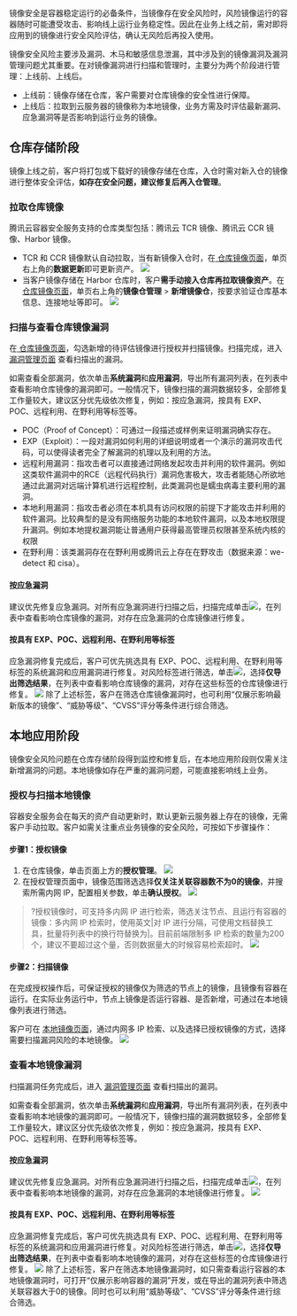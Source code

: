 镜像安全是容器稳定运行的必备条件，当镜像存在安全风险时，风险镜像运行的容器随时可能遭受攻击、影响线上运行业务稳定性。因此在业务上线之前，需对即将应用到的镜像进行安全风险评估，确认无风险后再投入使用。

镜像安全风险主要涉及漏洞、木马和敏感信息泄漏，其中涉及到的镜像漏洞及漏洞管理问题尤其重要。在对镜像漏洞进行扫描和管理时，主要分为两个阶段进行管理：上线前、上线后。
- 上线前：镜像存储在仓库，客户需要对仓库镜像的安全性进行保障。
- 上线后：拉取到云服务器的镜像称为本地镜像，业务方需及时评估最新漏洞、应急漏洞等是否影响到运行业务的镜像。


## 仓库存储阶段
镜像上线之前，客户将打包或下载好的镜像存储在仓库，入仓时需对新入仓的镜像进行整体安全评估，**如存在安全问题，建议修复后再入仓管理**。


### 拉取仓库镜像
腾讯云容器安全服务支持的仓库类型包括：腾讯云 TCR 镜像、腾讯云 CCR 镜像、Harbor 镜像。

- TCR 和 CCR 镜像默认自动拉取，当有新镜像入仓时，在[ 仓库镜像页面](https://console.cloud.tencent.com/tcss/security/imageStore)，单页右上角的**数据更新**即可更新资产。
![](https://qcloudimg.tencent-cloud.cn/raw/5a70b4c5b37baea07ed640371328ae65.png)
- 当客户镜像存储在 Harbor 仓库时，客户**需手动接入仓库再拉取镜像资产**。在[ 仓库镜像页面](https://console.cloud.tencent.com/tcss/security/imageStore)，单页右上角的**镜像仓管理** > **新增镜像仓**，按要求验证仓库基本信息、连接地址等即可。
![](https://qcloudimg.tencent-cloud.cn/raw/34229b2a5ffd8386d24e5aa34e1ab3c7.png)


### 扫描与查看仓库镜像漏洞
在[ 仓库镜像页面](https://console.cloud.tencent.com/tcss/security/imageStore)，勾选新增的待评估镜像进行授权并扫描镜像。扫描完成，进入 [漏洞管理页面](https://console.cloud.tencent.com/tcss/vulnerability/imageVul) 查看扫描出的漏洞。

如需查看全部漏洞，依次单击**系统漏洞**和**应用漏洞**，导出所有漏洞列表，在列表中查看影响仓库镜像的漏洞即可。一般情况下，镜像扫描的漏洞数据较多，全部修复工作量较大，建议区分优先级依次修复，例如：按应急漏洞，按具有 EXP、POC、远程利用、在野利用等标签等。
- POC（Proof of Concept）：可通过一段描述或样例来证明漏洞确实存在。
- EXP（Exploit）：一段对漏洞如何利用的详细说明或者一个演示的漏洞攻击代码，可以使得读者完全了解漏洞的机理以及利用的方法。
- 远程利用漏洞：指攻击者可以直接通过网络发起攻击并利用的软件漏洞。例如这类软件漏洞中的RCE（远程代码执行）漏洞危害极大，攻击者能随心所欲地通过此漏洞对远端计算机进行远程控制，此类漏洞也是蠕虫病毒主要利用的漏洞。
- 本地利用漏洞：指攻击者必须在本机具有访问权限的前提下才能攻击并利用的软件漏洞。比较典型的是没有网络服务功能的本地软件漏洞，以及本地权限提升漏洞。例如本地提权漏洞能让普通用户获得最高管理员权限甚至系统内核的权限
- 在野利用：该类漏洞存在在野利用或腾讯云上存在在野攻击（数据来源：we-detect 和 cisa）。


#### 按应急漏洞
建议优先修复应急漏洞。对所有应急漏洞进行扫描之后，扫描完成单击![](https://qcloudimg.tencent-cloud.cn/raw/f5f4ceecfdfc660d563ad1ce4c3b547b.png)，在列表中查看影响仓库镜像的漏洞，对存在应急漏洞的仓库镜像进行修复。

#### 按具有 EXP、POC、远程利用、在野利用等标签
应急漏洞修复完成后，客户可优先挑选具有 EXP、POC、远程利用、在野利用等标签的系统漏洞和应用漏洞进行修复。对风险标签进行筛选，单击![](https://qcloudimg.tencent-cloud.cn/raw/f5f4ceecfdfc660d563ad1ce4c3b547b.png)，选择**仅导出筛选结果**，在列表中查看影响仓库镜像的漏洞，对存在这些标签的仓库镜像进行修复。
![](https://qcloudimg.tencent-cloud.cn/raw/4c31558f60712c15ababd8121254edbf.png)
除了上述标签，客户在筛选仓库镜像漏洞时，也可利用“仅展示影响最新版本的镜像”、“威胁等级”、“CVSS”评分等条件进行综合筛选。


## 本地应用阶段
镜像安全风险问题在仓库存储阶段得到监控和修复后，在本地应用阶段则仅需关注新增漏洞的问题。本地镜像如存在严重的漏洞问题，可能直接影响线上业务。

### 授权与扫描本地镜像
容器安全服务会在每天的资产自动更新时，默认更新云服务器上存在的镜像，无需客户手动拉取。客户如需关注重点业务镜像的安全风险，可按如下步骤操作：

#### 步骤1：授权镜像
1. 在仓库镜像，单击页面上方的**授权管理**。
![](https://qcloudimg.tencent-cloud.cn/raw/629f9c6ec9d6cf67951050f6ed2f7324.png)
2. 在授权管理页面中，镜像范围筛选选择**仅关注关联容器数不为0的镜像**，并搜索所需内网 IP，配置相关参数，单击**确认授权**。
![](https://qcloudimg.tencent-cloud.cn/raw/8c9d03ed7acb39249f407b416670188c.png)
>?授权镜像时，可支持多内网 IP 进行检索，筛选关注节点、且运行有容器的镜像：多内网 IP 检索时，使用英文|对 IP 进行分隔，可使用文档替换工具，批量将列表中的换行符替换为|。目前前端限制多 IP 检索的数量为200个，建议不要超过这个量，否则数据量大的时候容易检索超时。
>![](https://qcloudimg.tencent-cloud.cn/raw/47d93d342be9235864618f94c249fd60.png)


#### 步骤2：扫描镜像
在完成授权操作后，可保证授权的镜像仅为筛选的节点上的镜像，且镜像有容器在运行。在实际业务运行中，节点上镜像是否运行容器、是否新增，可通过在本地镜像列表进行筛选。

客户可在 [本地镜像页面](https://console.cloud.tencent.com/tcss/security/image)，通过内网多 IP 检索、以及选择已授权镜像的方式，选择需要扫描漏洞风险的本地镜像。
![](https://qcloudimg.tencent-cloud.cn/raw/c0c98c51f9b7b276c180ddcf7c055ba3.png)

### 查看本地镜像漏洞
扫描漏洞任务完成后，进入 [漏洞管理页面](https://console.cloud.tencent.com/tcss/vulnerability/imageVul) 查看扫描出的漏洞。

如需查看全部漏洞，依次单击**系统漏洞**和**应用漏洞**，导出所有漏洞列表，在列表中查看影响本地镜像的漏洞即可。一般情况下，镜像扫描的漏洞数据较多，全部修复工作量较大，建议区分优先级依次修复，例如：按应急漏洞，按具有 EXP、POC、远程利用、在野利用等标签等。


#### 按应急漏洞
建议优先修复应急漏洞。对所有应急漏洞进行扫描之后，扫描完成单击![](https://qcloudimg.tencent-cloud.cn/raw/f5f4ceecfdfc660d563ad1ce4c3b547b.png)，在列表中查看影响本地镜像的漏洞，对存在应急漏洞的本地镜像进行修复。
![](https://qcloudimg.tencent-cloud.cn/raw/6df63c1f547850b286bf97db0535360b.png)
#### 按具有 EXP、POC、远程利用、在野利用等标签
应急漏洞修复完成后，客户可优先挑选具有 EXP、POC、远程利用、在野利用等标签的系统漏洞和应用漏洞进行修复。对风险标签进行筛选，单击![](https://qcloudimg.tencent-cloud.cn/raw/f5f4ceecfdfc660d563ad1ce4c3b547b.png)，选择**仅导出筛选结果**，在列表中查看影响本地镜像的漏洞，对存在这些标签的仓库镜像进行修复。
![](https://qcloudimg.tencent-cloud.cn/raw/4148914acd40e55c34ae1614a3ea31e5.png)
除了上述标签，客户在筛选本地镜像漏洞时，如只需查看运行容器的本地镜像漏洞时，可打开“仅展示影响容器的漏洞”开发，或在导出的漏洞列表中筛选关联容器大于0的镜像。同时也可以利用“威胁等级”、“CVSS”评分等条件进行综合筛选。
